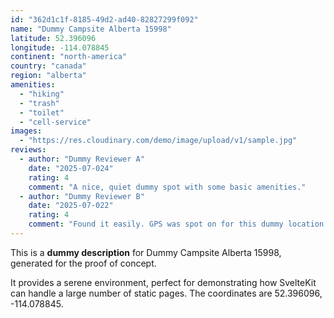 ```yaml
---
id: "362d1c1f-8185-49d2-ad40-82827299f092"
name: "Dummy Campsite Alberta 15998"
latitude: 52.396096
longitude: -114.078845
continent: "north-america"
country: "canada"
region: "alberta"
amenities:
  - "hiking"
  - "trash"
  - "toilet"
  - "cell-service"
images:
  - "https://res.cloudinary.com/demo/image/upload/v1/sample.jpg"
reviews:
  - author: "Dummy Reviewer A"
    date: "2025-07-024"
    rating: 4
    comment: "A nice, quiet dummy spot with some basic amenities."
  - author: "Dummy Reviewer B"
    date: "2025-07-022"
    rating: 4
    comment: "Found it easily. GPS was spot on for this dummy location."
---
```


This is a **dummy description** for Dummy Campsite Alberta 15998, generated for the proof of concept.

It provides a serene environment, perfect for demonstrating how SvelteKit can handle a large number of static pages. The coordinates are 52.396096, -114.078845.
